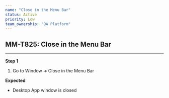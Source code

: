 ```yaml
---
name: "Close in the Menu Bar"
status: Active
priority: Low
team_ownership: "QA Platform"
---
```


## MM-T825: Close in the Menu Bar

---

**Step 1**

1. Go to Window ➜ Close in the Menu Bar

**Expected**

- Desktop App window is closed
